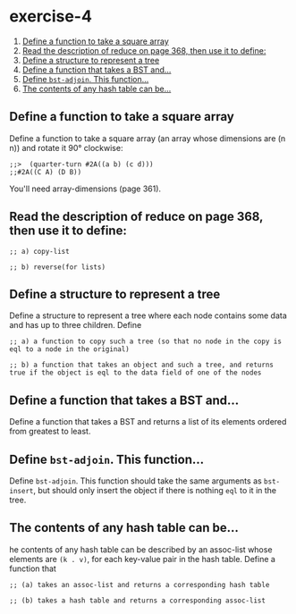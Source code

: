 

# exercise-4

1.  [Define a function to take a square array](#orga291735)
2.  [Read the description of reduce on page 368, then use it to define:](#org9a0af5d)
3.  [Define a structure to represent a tree](#org80cfd4e)
4.  [Define a function that takes a BST and&#x2026;](#org45ead66)
5.  [Define `bst-adjoin`. This function&#x2026;](#org6d63484)
6.  [The contents of any hash table can be&#x2026;](#orgbf532d1)


<a id="orga291735"></a>

## Define a function to take a square array

Define a function to take a square array (an array whose dimensions
are (n n)) and rotate it 90° clockwise:

    ;;>  (quarter-turn #2A((a b) (c d)))
    ;;#2A((C A) (D B))

You'll need array-dimensions (page 361).


<a id="org9a0af5d"></a>

## Read the description of reduce on page 368, then use it to define:

    ;; a) copy-list
    
    ;; b) reverse(for lists)


<a id="org80cfd4e"></a>

## Define a structure to represent a tree

Define a structure to represent a tree where each node contains some
data and has up to three children. Define

    ;; a) a function to copy such a tree (so that no node in the copy is eql to a node in the original)
    
    ;; b) a function that takes an object and such a tree, and returns true if the object is eql to the data field of one of the nodes


<a id="org45ead66"></a>

## Define a function that takes a BST and&#x2026;

Define a function that takes a BST and returns a list of its elements
ordered from greatest to least.


<a id="org6d63484"></a>

## Define `bst-adjoin`. This function&#x2026;

Define `bst-adjoin`. This function should take the same arguments as `bst-insert`, but should only insert the object if there is nothing `eql` to it in the tree.


<a id="orgbf532d1"></a>

## The contents of any hash table can be&#x2026;

he contents of any hash table can be described by an assoc-list whose elements are `(k . v)`, for each key-value pair in the hash table. Define a function that

    ;; (a) takes an assoc-list and returns a corresponding hash table
    
    ;; (b) takes a hash table and returns a corresponding assoc-list

